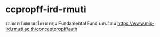 # ccpropff-ird-rmuti
 
ระบบการรับข้อเสนอโครงการทุน Fundamental Fund มทร.อีสาน
https://www.mis-ird.rmuti.ac.th/conceptpropff/auth
